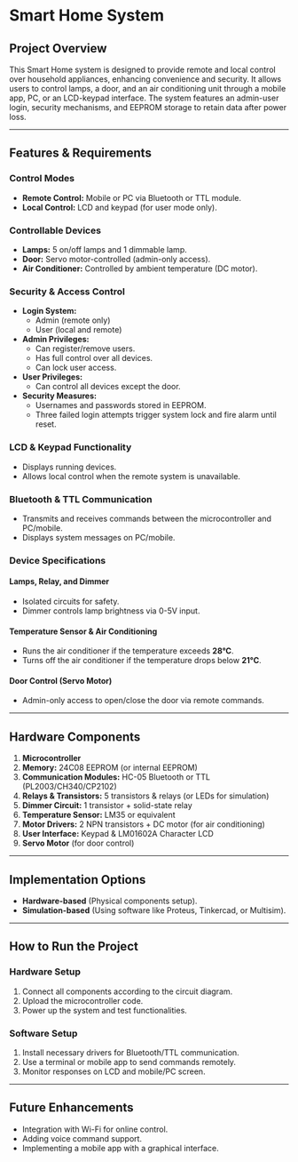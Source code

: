 # **Smart Home System**

## **Project Overview**
This Smart Home system is designed to provide remote and local control over household appliances, enhancing convenience and security. It allows users to control lamps, a door, and an air conditioning unit through a mobile app, PC, or an LCD-keypad interface. The system features an admin-user login, security mechanisms, and EEPROM storage to retain data after power loss.

---

## **Features & Requirements**

### **Control Modes**
- **Remote Control:** Mobile or PC via Bluetooth or TTL module.
- **Local Control:** LCD and keypad (for user mode only).

### **Controllable Devices**
- **Lamps:** 5 on/off lamps and 1 dimmable lamp.
- **Door:** Servo motor-controlled (admin-only access).
- **Air Conditioner:** Controlled by ambient temperature (DC motor).

### **Security & Access Control**
- **Login System:**
  - Admin (remote only)
  - User (local and remote)
- **Admin Privileges:**
  - Can register/remove users.
  - Has full control over all devices.
  - Can lock user access.
- **User Privileges:**
  - Can control all devices except the door.
- **Security Measures:**
  - Usernames and passwords stored in EEPROM.
  - Three failed login attempts trigger system lock and fire alarm until reset.

### **LCD & Keypad Functionality**
- Displays running devices.
- Allows local control when the remote system is unavailable.

### **Bluetooth & TTL Communication**
- Transmits and receives commands between the microcontroller and PC/mobile.
- Displays system messages on PC/mobile.

### **Device Specifications**
#### **Lamps, Relay, and Dimmer**
- Isolated circuits for safety.
- Dimmer controls lamp brightness via 0-5V input.

#### **Temperature Sensor & Air Conditioning**
- Runs the air conditioner if the temperature exceeds **28°C**.
- Turns off the air conditioner if the temperature drops below **21°C**.

#### **Door Control (Servo Motor)**
- Admin-only access to open/close the door via remote commands.

---

## **Hardware Components**
1. **Microcontroller**
2. **Memory:** 24C08 EEPROM (or internal EEPROM)
3. **Communication Modules:** HC-05 Bluetooth or TTL (PL2003/CH340/CP2102)
4. **Relays & Transistors:** 5 transistors & relays (or LEDs for simulation)
5. **Dimmer Circuit:** 1 transistor + solid-state relay
6. **Temperature Sensor:** LM35 or equivalent
7. **Motor Drivers:** 2 NPN transistors + DC motor (for air conditioning)
8. **User Interface:** Keypad & LM01602A Character LCD
9. **Servo Motor** (for door control)

---

## **Implementation Options**
- **Hardware-based** (Physical components setup).
- **Simulation-based** (Using software like Proteus, Tinkercad, or Multisim).

---


## **How to Run the Project**

### **Hardware Setup**
1. Connect all components according to the circuit diagram.
2. Upload the microcontroller code.
3. Power up the system and test functionalities.

### **Software Setup**
1. Install necessary drivers for Bluetooth/TTL communication.
2. Use a terminal or mobile app to send commands remotely.
3. Monitor responses on LCD and mobile/PC screen.

---

## **Future Enhancements**
- Integration with Wi-Fi for online control.
- Adding voice command support.
- Implementing a mobile app with a graphical interface.

